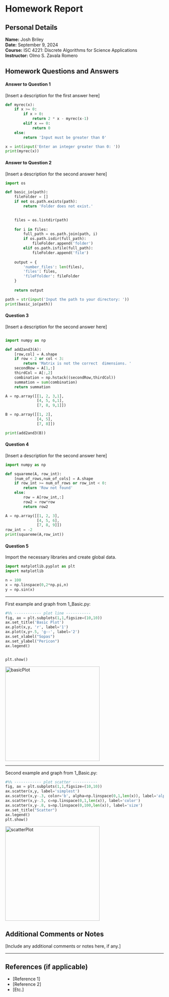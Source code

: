 # Homework Report

## Personal Details
**Name:** Josh Briley  
**Date:** September 9, 2024  
**Course:** ISC 4221: Discrete Algorithms for Science Applications  
**Instructor:** Olmo S. Zavala Romero

## Homework Questions and Answers

#### Answer to Question 1
[Insert a description for the first answer here]

```python
def myrec(x):
    if x >= 0:
        if x > 0:
            return 2 * x - myrec(x-1)
        elif x == 0:
            return 0
    else:
        return 'Input must be greater than 0'

x = int(input('Enter an integer greater than 0: '))
print(myrec(x))
```

#### Answer to Question 2
[Insert a description for the second answer here]

```python
import os

def basic_io(path):
    fileFolder = []
    if not os.path.exists(path):
        return 'Folder does not exist.'

    
    files = os.listdir(path)
    
    for i in files:
        full_path = os.path.join(path, i)
        if os.path.isdir(full_path):
            fileFolder.append('folder')
        elif os.path.isfile(full_path):
            fileFolder.append('file')
    
    output = {
        'number_files': len(files),
        'files': files,
        'fileFfolder': fileFolder
    }
    
    return output

path = str(input('Input the path to your directory: '))
print(basic_io(path))
```

#### Question 3
[Insert a description for the second answer here]

```python

import numpy as np

def add2and3(A):
    [row,col] = A.shape
    if row < 2 or col < 3:
        return 'Matrix is not the correct  dimensions. '
    secondRow = A[1,:]
    thirdCol = A[:,2]
    combination = np.hstack((secondRow,thirdCol))
    summation = sum(combination)
    return summation

A = np.array([[1, 2, 3,1],
              [4, 5, 6,1],
              [7, 8, 9,1]])

B = np.array([[1, 2],
              [4, 5],
              [7, 8]])

print(add2and3(B))

```

#### Question 4
[Insert a description for the second answer here]

```python
import numpy as np

def squareme(A, row_int):
    [num_of_rows,num_of_cols] = A.shape
    if row_int >= num_of_rows or row_int < 0:
        return 'Row not found'
    else:
        row = A[row_int,:]
        row2 = row*row
        return row2

A = np.array([[1, 2, 3],
              [4, 5, 6],
              [7, 8, 9]])
row_int = -2
print(squareme(A,row_int))

```

#### Question 5
Import the necessary libraries and create global data. 

```python
import matplotlib.pyplot as plt
import matplotlib

n = 100
x = np.linspace(0,2*np.pi,n)
y = np.sin(x)
```
---
First example and graph from 1_Basic.py:
```python
#%% ------------ plot line -----------
fig, ax = plt.subplots(1,1,figsize=(10,10))
ax.set_title('Basic Plot')
ax.plot(x,y, 'r', label='1')
ax.plot(x,y+.5, 'g--', label='2')
ax.set_xlabel("Sopas")
ax.set_ylabel("Pericon")
ax.legend()


plt.show()
```
<img src="https://github.com/user-attachments/assets/7a440697-fec4-4be8-bba2-c220b009bcaf" alt="basicPlot" width="300"/>

---
Second example and graph from 1_Basic.py:
```python
#%% ------------ plot scatter -----------
fig, ax = plt.subplots(1,1,figsize=(10,10))
ax.scatter(x,y, label='simplest')
ax.scatter(x,y-.3, color='b', alpha=np.linspace(0,1,len(x)), label='alpha')    # alpha
ax.scatter(x,y-.5, c=np.linspace(0,1,len(x)), label='color')                   # color
ax.scatter(x,y-.8, s=np.linspace(0,100,len(x)), label='size')                 # Size
ax.set_title("Scatter")
ax.legend()
plt.show()
```
<img src="https://github.com/user-attachments/assets/4880967a-293a-4882-ac42-8465b8a97f5a" alt="scatterPlot" width="300"/>



## Additional Comments or Notes

[Include any additional comments or notes here, if any.]

---

## References (if applicable)

- [Reference 1]
- [Reference 2]
- [Etc.]
